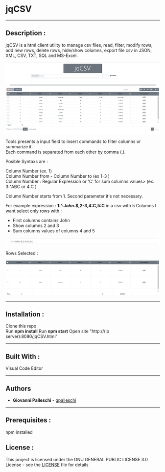 # jqCSV


----

## Description :

jqCSV is a html client utility to manage csv files, read, filter, modify rows, add new rows, delete rows, hide/show columns, export file csv in JSON, XML, CSV, TXT, SQL and MS-Excel. 

![jqCSV](./img/jqCSV.png)  

Tools presents a input field to insert commands to filter columns or summarize it.  
Each command is separated from each other by comma (,).  

Posible Syntaxs are :

Column Number  (ex. 1)  
Column Number from - Column Number to (ex 1-3 )  
Column Number : Regular Expression or 'C' for sum columns values>  (ex. 3:^ABC or 4:C )  

Column Number starts from 1.
Second parameter it's not necessary.  

For example expression : **1:^.*John.*$,2-3,4:C,5:C** in a csv with 5 Columns I want select only rows with :

<ul>
<li>First columns contains John</li>
<li>Show columns 2 and 3</li>
<li>Sum columns values of columns 4 and 5</li>
</ul>

![jqCSV](./img/jqCSV_2.png)  

Rows Selected :

![jqCSV](./img/jqCSV_3.png)    

----

## Installation :

Clone this repo  
Run **npm install**
Run **npm start**
Open site "http://(ip server):8080/jqCSV.html"  

----

## Built With :

Visual Code Editor  

----

## Authors

* **Giovanni Palleschi** - [gpalleschi](https://github.com/gpalleschi)  

----

## Prerequisites :

npm installed 

## License :

This project is licensed under the GNU GENERAL PUBLIC LICENSE 3.0 License - see the [LICENSE](LICENSE) file for details
